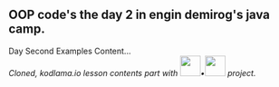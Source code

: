 ## OOP code's the day 2 in engin demirog's java camp.

Day Second Examples Content... <br>
<i>Cloned, kodlama.io lesson contents part with <img src = "https://www.flaticon.com/svg/vstatic/svg/2393/2393313.svg?token=exp=1619370929~hmac=cad6b90c3186219216c75543b1ab29bd" width = "36">•<img src = "https://www.flaticon.com/premium-icon/icons/svg/4248/4248245.svg" width="36"> project.</i>
